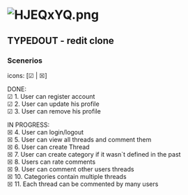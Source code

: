 # ![HJEQxYQ.png](https://iili.io/HJEQxYQ.png)
## TYPEDOUT - redit clone
### Scenerios
icons: [☑ | ☒]

DONE: <br>
☑ 1. User can register account<br>
☑ 2. User can update his profile<br>
☑ 3. User can remove his profile<br>

IN PROGRESS:<br>
☒ 4. User can login/logout<br>
☒ 5. User can view all threads and comment them<br>
☒ 6. User can create Thread<br>
☒ 7. User can create category if it wasn`t defined in the past<br>
☒ 8. Users can rate comments<br>
☒ 9. User can comment other users threads<br>
☒ 10. Categories contain multiple threads<br>
☒ 11. Each thread can be commented by many users


